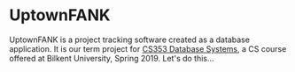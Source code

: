 # UptownFANK
UptownFANK is a project tracking software created as a database application. It is our term project for [CS353 Database Systems](https://stars.bilkent.edu.tr/syllabus/view/CS/353/), a CS course offered at Bilkent University, Spring 2019.
Let's do this...
